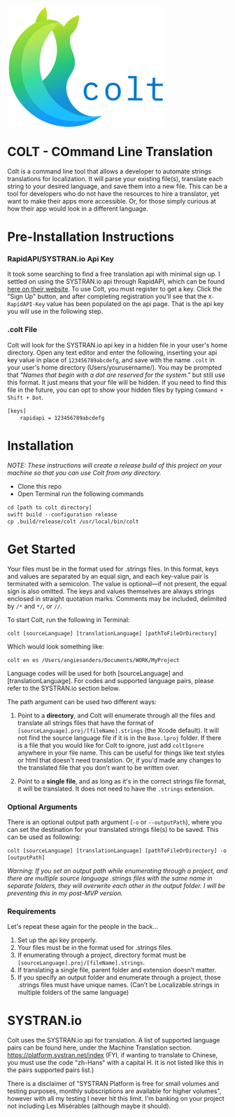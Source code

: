 <img align="center" src="meta/colt_logo.png" >

# COLT - COmmand Line Translation
Colt is a command line tool that allows a developer to automate strings translations for localization. It will parse your existing file(s), translate each string to your desired language, and save them into a new file. This can be a tool for developers who do not have the resources to hire a translator, yet want to make their apps more accessible. Or, for those simply curious at how their app would look in a different language.

# Pre-Installation Instructions
### RapidAPI/SYSTRAN.io Api Key
It took some searching to find a free translation api with minimal sign up. I settled on using the SYSTRAN.io api through RapidAPI, which can be found [here on their website](https://rapidapi.com/systran/api/systran-io-translation-and-nlp). To use Colt, you must register to get a key. Click the "Sign Up" button, and after completing registration you'll see that the `X-RapidAPI-Key` value has been populated on the api page. That is the api key you will use in the following step.

### .colt File
Colt will look for the SYSTRAN.io api key in a hidden file in your user's home directory. Open any text editor and enter the following, inserting your api key value in place of `123456789abcdefg`, and save with the name `.colt` in your user's home directory (Users/yourusername/). You may be prompted that _"Names that begin with a dot are reserved for the system."_ but still use this format. It just means that your file will be hidden. If you need to find this file in the future, you can opt to show your hidden files by typing `Command + Shift + Dot`.
```
[keys]
	rapidapi = 123456789abcdefg
```

# Installation
_NOTE: These instructions will create a release build of this project on your machine so that you can use Colt from any directory._

- Clone this repo
- Open Terminal run the following commands
```
cd [path to colt directory]
swift build --configuration release
cp .build/release/colt /usr/local/bin/colt
```

# Get Started
Your files must be in the format used for .strings files. In this format, keys and values are separated by an equal sign, and each key-value pair is terminated with a semicolon. The value is optional—if not present, the equal sign is also omitted. The keys and values themselves are always strings enclosed in straight quotation marks. Comments may be included, delimited by `/*` and `*/`, or `//`. 

To start Colt, run the following in Terminal:
```
colt [sourceLanguage] [translationLanguage] [pathToFileOrDirectory]
```
Which would look something like:
```
colt en es /Users/angiesanders/Documents/WORK/MyProject
```


Language codes will be used for both [sourceLanguage] and [translationLanguage]. For codes and supported language pairs, please refer to the SYSTRAN.io section below. 

The path argument can be used two different ways:

1. Point to a **directory**, and Colt will enumerate through all the files and translate all strings files that have the format of `[sourceLanguage].proj/[fileName].strings` (the Xcode default). It will not find the source language file if it is in the `Base.lproj` folder. If there is a file that you would like for Colt to ignore, just add `coltIgnore` anywhere in your file name. This can be useful for things like text styles or html that doesn't need translation. Or, if you'd made any changes to the translated file that you don't want to be written over.

2. Point to a **single file**, and as long as it's in the correct strings file format, it will be translated. It does not need to have the `.strings` extension. 

### Optional Arguments
There is an optional output path argument (`-o` or `--outputPath`), where you can set the destination for your translated strings file(s) to be saved. This can be used as following:

```
colt [sourceLanguage] [translationLanguage] [pathToFileOrDirectory] -o [outputPath]
```

_Warning: If you set an output path while enumerating through a project, and there are multiple source language .strings files with the same name in separate folders, they will overwrite each other in the output folder. I will be preventing this in my post-MVP version._ 

### Requirements
Let's repeat these again for the people in the back...

1. Set up the api key properly.
2. Your files must be in the format used for .strings files.
3. If enumerating through a project, directory format must be `[sourceLanguage].proj/[fileName].strings`.
4. If translating a single file, parent folder and extension doesn’t matter.
5. If you specify an output folder and enumerate through a project, those .strings files must have unique names. (Can’t be Localizable.strings in multiple folders of the same language)

# SYSTRAN.io
Colt uses the SYSTRAN.io api for translation. A list of supported language pairs can be found here, under the Machine Translation section. https://platform.systran.net/index (FYI, if wanting to translate to Chinese, you must use the code "zh-Hans" with a capital H. It is not listed like this in the pairs supported pairs list.)

There is a disclaimer of "SYSTRAN Platform is free for small volumes and testing purposes, monthly subscriptions are available for higher volumes", however with all my testing I never hit this limit. I'm banking on your project not including Les Misérables (although maybe it should).
